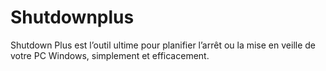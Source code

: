 # Shutdownplus
Shutdown Plus est l’outil ultime pour planifier l’arrêt ou la mise en veille de votre PC Windows, simplement et efficacement.
